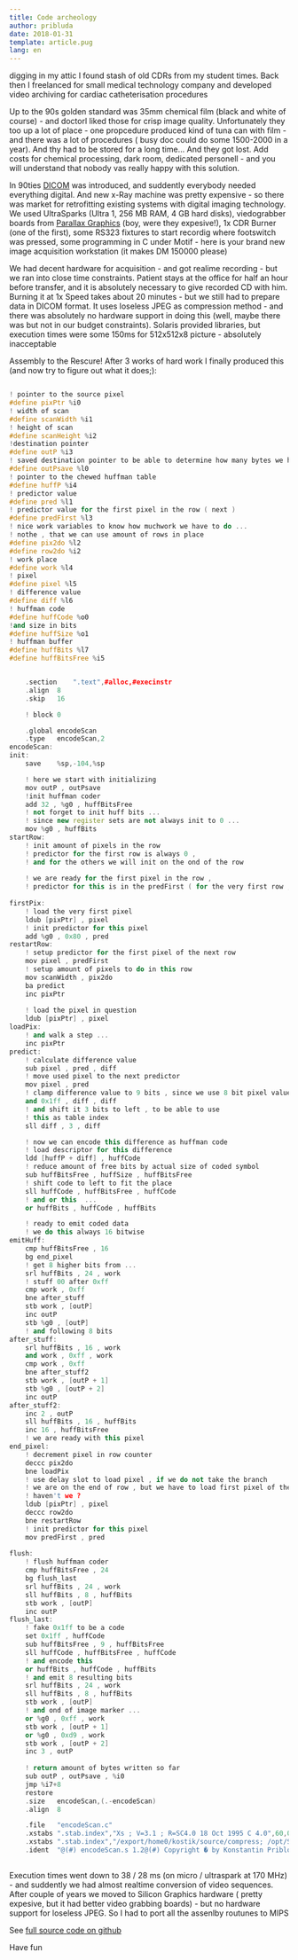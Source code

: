 ```yaml
---
title: Code archeology
author: pribluda
date: 2018-01-31
template: article.pug
lang: en
---
```


digging in my attic I found  stash of old CDRs from my student times. Back then I freelanced for small medical 
technology company and developed video archiving for cardiac catheterisation procedures  
 
<span class="more"></span>

Up to the 90s golden standard was 35mm chemical film (black and white of course) - and doctorl liked those for crisp image 
quality.  Unfortunately they too up a lot of place - one propcedure produced kind of tuna can with film -  and there was 
a lot of procedures ( busy doc could do some 1500-2000 in a year).  And thy had to be stored for a long time... And they got lost.
Add costs  for  chemical processing, dark room, dedicated personell -  and you will understand that nobody vas really
happy with this solution.

In 90ties [DICOM](https://www.dicomstandard.org/) was introduced, and suddently everybody needed everything digital.  And 
new x-Ray machine was pretty expensive -  so there was market for retrofitting existing  systems with digital imaging 
technology. We used UltraSparks (Ultra 1,  256 MB RAM, 4 GB hard disks),  viedograbber boards from 
[Parallax Graphics](http://www.jlw.com/~woolsey/www.parallaxgraphics.com/products/index.html) (boy, were they expesive!), 
1x CDR Burner (one of the first), some RS323 fixtures to start recordig where footswitch was pressed, some programming in C 
under Motif  -  here is your brand new image acquisition workstation (it makes DM 150000 please)


We had decent hardware for acquisition - and got realime recording - but we ran into  close time constraints.   Patient 
stays at the office for half an hour before transfer, and it is absolutely necessary to give recorded CD with him. Burning 
it at 1x Speed takes about 20 minutes - but we still had to prepare data in DICOM format. It uses loseless JPEG as 
compression method - and there was absolutely no hardware support in doing this (well, maybe there was but not in our budget 
constraints).  Solaris provided libraries, but execution times were some 150ms for 512x512x8 picture - absolutely inacceptable 


Assembly to the Rescure! After 3 works of hard work I finally produced this (and now try to figure out what it does;): 


```c++

! pointer to the source pixel
#define pixPtr %i0
! width of scan
#define scanWidth %i1
! height of scan
#define scanHeight %i2
!destination pointer 
#define outP %i3
! saved destination pointer to be able to determine how many bytes we have written
#define outPsave %l0
! pointer to the chewed huffman table
#define huffP %i4
! predictor value
#define pred %l1
! predictor value for the first pixel in the row ( next )
#define predFirst %l3
! nice work variables to know how muchwork we have to do ...
! nothe , that we can use amount of rows in place
#define pix2do %l2
#define row2do %i2
! work place
#define work %l4
! pixel
#define pixel %l5
! difference value
#define diff %l6
! huffman code
#define huffCode %o0
!and size in bits
#define huffSize %o1
! huffman buffer
#define huffBits %l7
#define huffBitsFree %i5


	.section	".text",#alloc,#execinstr
	.align	8
	.skip	16

	! block 0

	.global	encodeScan
	.type	encodeScan,2
encodeScan:
init:	
	save	%sp,-104,%sp

	! here we start with initializing
	mov outP , outPsave
	!init huffman coder
	add 32 , %g0 , huffBitsFree
	! not forget to init huff bits ...
	! since new register sets are not always init to 0 ...
	mov %g0 , huffBits
startRow:	
	! init amount of pixels in the row
	! predictor for the first row is always 0 ,
	! and for the others we will init on the ond of the row
	
	! we are ready for the first pixel in the row ,
	! predictor for this is in the predFirst ( for the very first row , it's 0 )
	
firstPix:
	! load the very first pixel			
	ldub [pixPtr] , pixel
	! init predictor for this pixel
	add %g0 , 0x80 , pred
restartRow:	
	! setup predictor for the first pixel of the next row
	mov pixel , predFirst
	! setup amount of pixels to do in this row
	mov scanWidth , pix2do
	ba predict
	inc pixPtr
	
	! load the pixel in question
	ldub [pixPtr] , pixel
loadPix:	
	! and walk a step ...
	inc pixPtr
predict:
	! calculate difference value
	sub pixel , pred , diff
	! move used pixel to the next predictor
	mov pixel , pred
	! clamp difference value to 9 bits , since we use 8 bit pixel values
	and 0x1ff , diff , diff
	! and shift it 3 bits to left , to be able to use
	! this as table index
	sll diff , 3 , diff

	! now we can encode this difference as huffman code
	! load descriptor for this difference
	ldd [huffP + diff] , huffCode
	! reduce amount of free bits by actual size of coded symbol
	sub huffBitsFree , huffSize , huffBitsFree
	! shift code to left to fit the place
	sll huffCode , huffBitsFree , huffCode
	! and or this  ...
	or huffBits , huffCode , huffBits

	! ready to emit coded data
	! we do this always 16 bitwise
emitHuff:	
	cmp huffBitsFree , 16
	bg end_pixel
	! get 8 higher bits from ...
	srl huffBits , 24 , work
	! stuff 00 after 0xff
	cmp work , 0xff
	bne after_stuff
	stb work , [outP]
	inc outP
	stb %g0 , [outP]
	! and following 8 bits
after_stuff:	
	srl huffBits , 16 , work
	and work , 0xff , work
	cmp work , 0xff
	bne after_stuff2
	stb work , [outP + 1]
	stb %g0 , [outP + 2]
	inc outP
after_stuff2:	
	inc 2 , outP
	sll huffBits , 16 , huffBits
	inc 16 , huffBitsFree
	! we are ready with this pixel
end_pixel:
	! decrement pixel in row counter
	deccc pix2do
	bne loadPix
	! use delay slot to load pixel , if we do not take the branch
	! we are on the end of row , but we have to load first pixel of the nex row ,
	! haven't we ?
	ldub [pixPtr] , pixel
	deccc row2do
	bne restartRow
	! init predictor for this pixel
	mov predFirst , pred	
	
flush:
	! flush huffman coder
	cmp huffBitsFree , 24
	bg flush_last
	srl huffBits , 24 , work
	sll huffBits , 8 , huffBits
	stb work , [outP]
	inc outP
flush_last:
	! fake 0x1ff to be a code
	set 0x1ff , huffCode
	sub huffBitsFree , 9 , huffBitsFree
	sll huffCode , huffBitsFree , huffCode
	! and encode this
	or huffBits , huffCode , huffBits
	! and emit 8 resulting bits
	srl huffBits , 24 , work
	sll huffBits , 8 , huffBits
	stb work , [outP]
	! and ond of image marker ...
	or %g0 , 0xff , work
	stb work , [outP + 1]
	or %g0 , 0xd9 , work
	stb work , [outP + 2]
	inc 3 , outP	
	
	! return amount of bytes written so far
	sub outP , outPsave , %i0	
	jmp	%i7+8
	restore
	.size	encodeScan,(.-encodeScan)
	.align	8

	.file	"encodeScan.c"
	.xstabs	".stab.index","Xs ; V=3.1 ; R=SC4.0 18 Oct 1995 C 4.0",60,0,0,0
	.xstabs	".stab.index","/export/home0/kostik/source/compress; /opt/SUNWspro/SC4.0/bin/acc -Xs -YP,:/usr/ucblib:/opt/SUNWspro/SC4.0/bin/../lib:/opt/SUNWspro/SC4.0/bin:/usr/ccs/lib:/usr/lib -S -I/usr/ucbinclude  -c encodeScan.c -Qoption acomp -xp",52,0,0,0
	.ident	"@(#) encodeScan.s 1.2@(#) Copyright � by Konstantin Priblouda 1997 all rigths reserved"
	
```

Execution times went down to 38 / 28 ms (on micro / ultraspark  at 170 MHz) -  and suddently we had almost realtime conversion 
of video sequences.  After couple of years we moved to Silicon Graphics hardware ( pretty expesive,  but it had better video 
grabbing boards) - but no hardware support for loseless JPEG. So I had to port all the assenlby routunes to MIPS

See  [full source code on github](https://github.com/ko5tik/compress) 

Have fun
